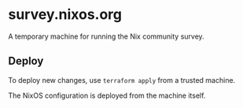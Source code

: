 # survey.nixos.org

A temporary machine for running the Nix community survey.

## Deploy

To deploy new changes, use `terraform apply` from a trusted machine.

The NixOS configuration is deployed from the machine itself.

